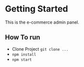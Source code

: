 # Getting Started 
This is the e-commerce admin panel.

## How To run
- Clone Project `git clone ...`
- `npm install`
- `npm start`


